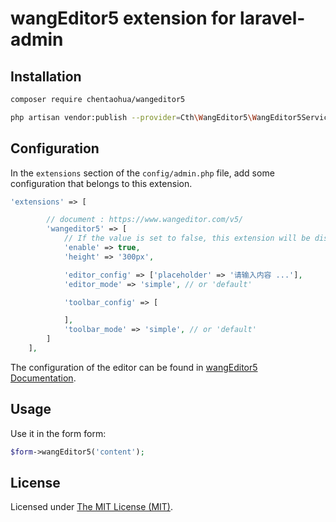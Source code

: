 # wangEditor5 extension for laravel-admin


## Installation

```bash
composer require chentaohua/wangeditor5

php artisan vendor:publish --provider=Cth\WangEditor5\WangEditor5ServiceProvider
```

## Configuration

In the `extensions` section of the `config/admin.php` file, add some configuration that belongs to this extension.
```php
'extensions' => [

        // document : https://www.wangeditor.com/v5/
        'wangeditor5' => [
            // If the value is set to false, this extension will be disabled
            'enable' => true,
            'height' => '300px',

            'editor_config' => ['placeholder' => '请输入内容 ...'],
            'editor_mode' => 'simple', // or 'default'

            'toolbar_config' => [

            ],
            'toolbar_mode' => 'simple', // or 'default'
        ]
    ],
```

The configuration of the editor can be found in [wangEditor5 Documentation](https://www.wangeditor.com/v5/).

## Usage

Use it in the form form:
```php
$form->wangEditor5('content');
```



License
------------
Licensed under [The MIT License (MIT)](LICENSE).
